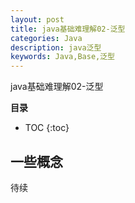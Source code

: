 ```yaml
---
layout: post
title: java基础难理解02-泛型
categories: Java
description: java泛型
keywords: Java,Base,泛型
---
```


java基础难理解02-泛型

**目录**

* TOC
{:toc}

## 一些概念

待续